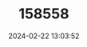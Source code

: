 ---
title: "158558"
category: "Mortonagrion stygium"
draft: false
date: 2024-02-22 13:03:52
languages:
  English: ["Congo Wisp"]
---